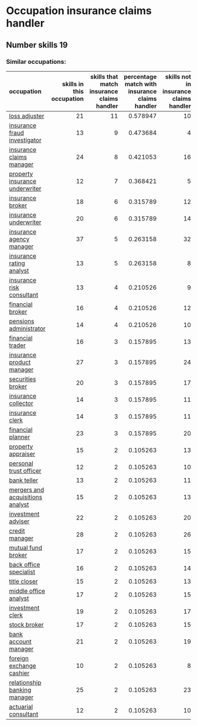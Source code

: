 # Occupation insurance claims handler
## Number skills 19
### Similar occupations:
| occupation                                                              |   skills in this occupation |   skills that match insurance claims handler |   percentage match with insurance claims handler |   skills not in insurance claims handler |
|:------------------------------------------------------------------------|----------------------------:|---------------------------------------------:|-------------------------------------------------:|-----------------------------------------:|
| [loss adjuster](loss_adjuster.md)                                       |                          21 |                                           11 |                                         0.578947 |                                       10 |
| [insurance fraud investigator](insurance_fraud_investigator.md)         |                          13 |                                            9 |                                         0.473684 |                                        4 |
| [insurance claims manager](insurance_claims_manager.md)                 |                          24 |                                            8 |                                         0.421053 |                                       16 |
| [property insurance underwriter](property_insurance_underwriter.md)     |                          12 |                                            7 |                                         0.368421 |                                        5 |
| [insurance broker](insurance_broker.md)                                 |                          18 |                                            6 |                                         0.315789 |                                       12 |
| [insurance underwriter](insurance_underwriter.md)                       |                          20 |                                            6 |                                         0.315789 |                                       14 |
| [insurance agency manager](insurance_agency_manager.md)                 |                          37 |                                            5 |                                         0.263158 |                                       32 |
| [insurance rating analyst](insurance_rating_analyst.md)                 |                          13 |                                            5 |                                         0.263158 |                                        8 |
| [insurance risk consultant](insurance_risk_consultant.md)               |                          13 |                                            4 |                                         0.210526 |                                        9 |
| [financial broker](financial_broker.md)                                 |                          16 |                                            4 |                                         0.210526 |                                       12 |
| [pensions administrator](pensions_administrator.md)                     |                          14 |                                            4 |                                         0.210526 |                                       10 |
| [financial trader](financial_trader.md)                                 |                          16 |                                            3 |                                         0.157895 |                                       13 |
| [insurance product manager](insurance_product_manager.md)               |                          27 |                                            3 |                                         0.157895 |                                       24 |
| [securities broker](securities_broker.md)                               |                          20 |                                            3 |                                         0.157895 |                                       17 |
| [insurance collector](insurance_collector.md)                           |                          14 |                                            3 |                                         0.157895 |                                       11 |
| [insurance clerk](insurance_clerk.md)                                   |                          14 |                                            3 |                                         0.157895 |                                       11 |
| [financial planner](financial_planner.md)                               |                          23 |                                            3 |                                         0.157895 |                                       20 |
| [property appraiser](property_appraiser.md)                             |                          15 |                                            2 |                                         0.105263 |                                       13 |
| [personal trust officer](personal_trust_officer.md)                     |                          12 |                                            2 |                                         0.105263 |                                       10 |
| [bank teller](bank_teller.md)                                           |                          13 |                                            2 |                                         0.105263 |                                       11 |
| [mergers and acquisitions analyst](mergers_and_acquisitions_analyst.md) |                          15 |                                            2 |                                         0.105263 |                                       13 |
| [investment adviser](investment_adviser.md)                             |                          22 |                                            2 |                                         0.105263 |                                       20 |
| [credit manager](credit_manager.md)                                     |                          28 |                                            2 |                                         0.105263 |                                       26 |
| [mutual fund broker](mutual_fund_broker.md)                             |                          17 |                                            2 |                                         0.105263 |                                       15 |
| [back office specialist](back_office_specialist.md)                     |                          16 |                                            2 |                                         0.105263 |                                       14 |
| [title closer](title_closer.md)                                         |                          15 |                                            2 |                                         0.105263 |                                       13 |
| [middle office analyst](middle_office_analyst.md)                       |                          17 |                                            2 |                                         0.105263 |                                       15 |
| [investment clerk](investment_clerk.md)                                 |                          19 |                                            2 |                                         0.105263 |                                       17 |
| [stock broker](stock_broker.md)                                         |                          17 |                                            2 |                                         0.105263 |                                       15 |
| [bank account manager](bank_account_manager.md)                         |                          21 |                                            2 |                                         0.105263 |                                       19 |
| [foreign exchange cashier](foreign_exchange_cashier.md)                 |                          10 |                                            2 |                                         0.105263 |                                        8 |
| [relationship banking manager](relationship_banking_manager.md)         |                          25 |                                            2 |                                         0.105263 |                                       23 |
| [actuarial consultant](actuarial_consultant.md)                         |                          12 |                                            2 |                                         0.105263 |                                       10 |
